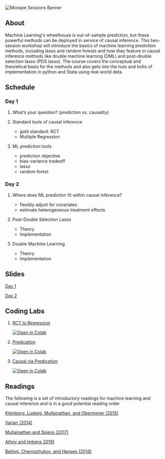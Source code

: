 ![Mixtape Sessions Banner](https://raw.githubusercontent.com/Mixtape-Sessions/Machine-Learning/main/img/banner.png)


## About

Machine Learning's wheelhouse is out-of-sample prediction, but these powerful methods can be deployed in service of causal inference. This two-session workshop will introduce the basics of machine learning prediction methods, including lasso and random forests and how they feature in causal inference methods like double machine learning (DML) and post-double selection lasso (PDS lasso). The course covers the conceptual and theoretical basis for the methods and also gets into the nuts and bolts of implementation in python and Stata using real-world data.


## Schedule

### Day 1

1. What’s your question? (prediction vs. causality)

2. Standard tools of causal inference
   - gold standard: RCT
   - Multiple Regression

3. ML prediction tools
   - prediction objective
   - bias-variance tradeoff
   - lasso
   - random forest

### Day 2

1. Where does ML prediction fit within causal inference?
   - flexibly adjust for covariates
   - estimate heterogeneous treatment effects

2. Post-Double Selection Lasso
   - Theory
   - Implementation

3. Double Machine Learning
   - Theory
   - Implementation

## Slides

[Day 1](https://nbviewer.org/github/Mixtape-Sessions/Machine-Learning/raw/main/Slides/Day-1.pdf)

[Day 2](https://nbviewer.org/github/Mixtape-Sessions/Machine-Learning/raw/main/Slides/Day-2.pdf)

## Coding Labs

1. [RCT to Regression](https://github.com/Mixtape-Sessions/Machine-Learning/blob/main/Labs/python/RCT%20to%20Regression.ipynb)

   [![Open in Colab](https://colab.research.google.com/assets/colab-badge.svg)](https://colab.research.google.com/github/Mixtape-Sessions/Machine-Learning/blob/main/Labs/python/RCT%20to%20Regression.ipynb)

2. [Predication](https://github.com/Mixtape-Sessions/Machine-Learning/blob/main/Labs/python/Prediction.ipynb)

   [![Open in Colab](https://colab.research.google.com/assets/colab-badge.svg)](https://colab.research.google.com/github/Mixtape-Sessions/Machine-Learning/blob/main/Labs/python/Prediction.ipynb)

3. [Causal via Predication](https://github.com/Mixtape-Sessions/Machine-Learning/blob/main/Labs/python/Causal%20via%20Prediction.ipynb)

   [![Open in Colab](https://colab.research.google.com/assets/colab-badge.svg)](https://colab.research.google.com/github/Mixtape-Sessions/Machine-Learning/blob/main/Labs/python/Causal%20via%20Prediction.ipynb)


## Readings

The following is a set of introductory readings for machine learning and causal inference and is in a good potential reading order

[Kleinberg, Ludwig, Mullainathan, and Obermeyer (2015)](https://nbviewer.org/github/Mixtape-Sessions/Machine-Learning/raw/main/Readings/Kleinberg_Ludwig_Mullainathan_Obermeyer_2015.pdf)

[Varian (2014)](https://nbviewer.org/github/Mixtape-Sessions/Machine-Learning/raw/main/Readings/Varian_2014.pdf)

[Mullainathan and Spiess (2017)](https://nbviewer.org/github/Mixtape-Sessions/Machine-Learning/raw/main/Readings/Mullainathan_Spiess_2017.pdf)

[Athey and Imbens 2019)](https://nbviewer.org/github/Mixtape-Sessions/Machine-Learning/raw/main/Readings/Athey_Imbens_2019.pdf)

[Belloni, Chernozhukov, and Hansen (2014)](https://nbviewer.org/github/Mixtape-Sessions/Machine-Learning/raw/main/Readings/Belloni_Chernozhukov_Hansen_2014.pdf)



